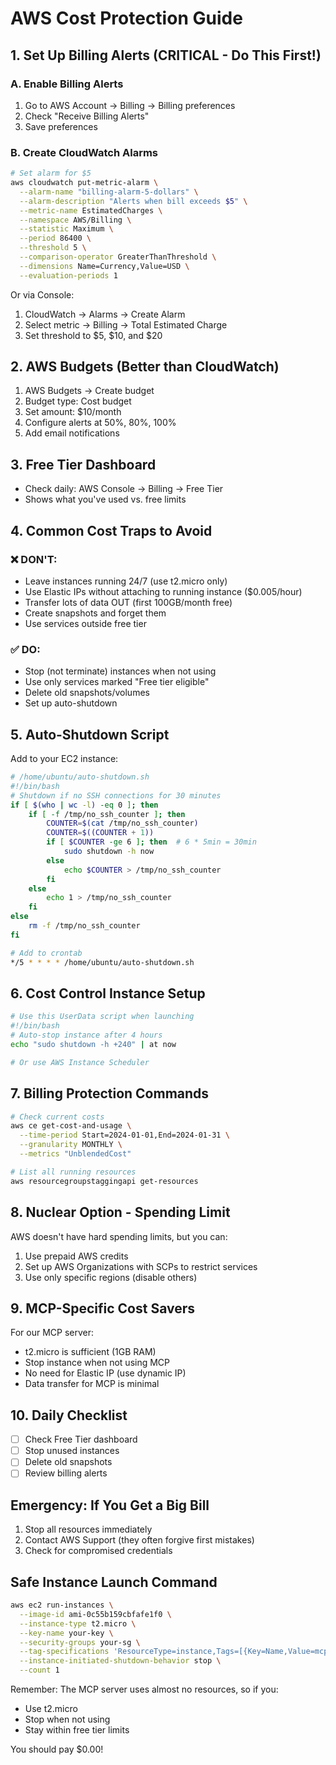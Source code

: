 # AWS Cost Protection Guide

## 1. Set Up Billing Alerts (CRITICAL - Do This First!)

### A. Enable Billing Alerts
1. Go to AWS Account → Billing → Billing preferences
2. Check "Receive Billing Alerts"
3. Save preferences

### B. Create CloudWatch Alarms
```bash
# Set alarm for $5
aws cloudwatch put-metric-alarm \
  --alarm-name "billing-alarm-5-dollars" \
  --alarm-description "Alerts when bill exceeds $5" \
  --metric-name EstimatedCharges \
  --namespace AWS/Billing \
  --statistic Maximum \
  --period 86400 \
  --threshold 5 \
  --comparison-operator GreaterThanThreshold \
  --dimensions Name=Currency,Value=USD \
  --evaluation-periods 1
```

Or via Console:
1. CloudWatch → Alarms → Create Alarm
2. Select metric → Billing → Total Estimated Charge
3. Set threshold to $5, $10, and $20

## 2. AWS Budgets (Better than CloudWatch)
1. AWS Budgets → Create budget
2. Budget type: Cost budget
3. Set amount: $10/month
4. Configure alerts at 50%, 80%, 100%
5. Add email notifications

## 3. Free Tier Dashboard
- Check daily: AWS Console → Billing → Free Tier
- Shows what you've used vs. free limits

## 4. Common Cost Traps to Avoid

### ❌ DON'T:
- Leave instances running 24/7 (use t2.micro only)
- Use Elastic IPs without attaching to running instance ($0.005/hour)
- Transfer lots of data OUT (first 100GB/month free)
- Create snapshots and forget them
- Use services outside free tier

### ✅ DO:
- Stop (not terminate) instances when not using
- Use only services marked "Free tier eligible"
- Delete old snapshots/volumes
- Set up auto-shutdown

## 5. Auto-Shutdown Script
Add to your EC2 instance:
```bash
# /home/ubuntu/auto-shutdown.sh
#!/bin/bash
# Shutdown if no SSH connections for 30 minutes
if [ $(who | wc -l) -eq 0 ]; then
    if [ -f /tmp/no_ssh_counter ]; then
        COUNTER=$(cat /tmp/no_ssh_counter)
        COUNTER=$((COUNTER + 1))
        if [ $COUNTER -ge 6 ]; then  # 6 * 5min = 30min
            sudo shutdown -h now
        else
            echo $COUNTER > /tmp/no_ssh_counter
        fi
    else
        echo 1 > /tmp/no_ssh_counter
    fi
else
    rm -f /tmp/no_ssh_counter
fi

# Add to crontab
*/5 * * * * /home/ubuntu/auto-shutdown.sh
```

## 6. Cost Control Instance Setup
```bash
# Use this UserData script when launching
#!/bin/bash
# Auto-stop instance after 4 hours
echo "sudo shutdown -h +240" | at now

# Or use AWS Instance Scheduler
```

## 7. Billing Protection Commands
```bash
# Check current costs
aws ce get-cost-and-usage \
  --time-period Start=2024-01-01,End=2024-01-31 \
  --granularity MONTHLY \
  --metrics "UnblendedCost"

# List all running resources
aws resourcegroupstaggingapi get-resources
```

## 8. Nuclear Option - Spending Limit
AWS doesn't have hard spending limits, but you can:
1. Use prepaid AWS credits
2. Set up AWS Organizations with SCPs to restrict services
3. Use only specific regions (disable others)

## 9. MCP-Specific Cost Savers
For our MCP server:
- t2.micro is sufficient (1GB RAM)
- Stop instance when not using MCP
- No need for Elastic IP (use dynamic IP)
- Data transfer for MCP is minimal

## 10. Daily Checklist
- [ ] Check Free Tier dashboard
- [ ] Stop unused instances
- [ ] Delete old snapshots
- [ ] Review billing alerts

## Emergency: If You Get a Big Bill
1. Stop all resources immediately
2. Contact AWS Support (they often forgive first mistakes)
3. Check for compromised credentials

## Safe Instance Launch Command
```bash
aws ec2 run-instances \
  --image-id ami-0c55b159cbfafe1f0 \
  --instance-type t2.micro \
  --key-name your-key \
  --security-groups your-sg \
  --tag-specifications 'ResourceType=instance,Tags=[{Key=Name,Value=mcp-server},{Key=AutoStop,Value=true}]' \
  --instance-initiated-shutdown-behavior stop \
  --count 1
```

Remember: The MCP server uses almost no resources, so if you:
- Use t2.micro
- Stop when not using
- Stay within free tier limits

You should pay $0.00!